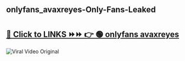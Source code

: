 
 ## onlyfans_avaxreyes-Only-Fans-Leaked

# <h2><a href="https://clipsfans.com/onlyfans_avaxreyes&ref=git">🔗 Click to LINKS ⏩⏩ 👉 🟢 onlyfans avaxreyes </a></h2>

<a href="https://clipsfans.com/onlyfans_avaxreyes&ref=git" rel="nofollow" data-target="animated-image.originalLink"><img src="https://i.ibb.co.com/xMMVF88/686577567.gif" alt="Viral Video Original" style="max-width: 100%; display: inline-block;" data-target="animated-image.originalImage"></a>
